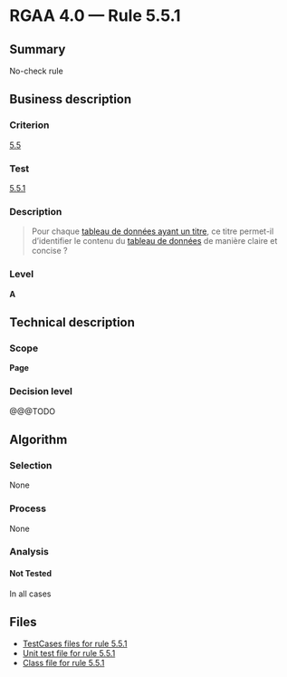 # RGAA 4.0 — Rule 5.5.1

## Summary

No-check rule

## Business description

### Criterion

[5.5](https://www.numerique.gouv.fr/publications/rgaa-accessibilite/methode/criteres/#crit-5-5)

### Test

[5.5.1](https://www.numerique.gouv.fr/publications/rgaa-accessibilite/methode/criteres/#test-5-5-1)

### Description

> Pour chaque [tableau de données ayant un titre](https://www.numerique.gouv.fr/publications/rgaa-accessibilite/methode/glossaire/#tableau-de-donnees-ayant-un-titre), ce titre permet-il d’identifier le contenu du [tableau de données](https://www.numerique.gouv.fr/publications/rgaa-accessibilite/methode/glossaire/#tableau-de-donnees) de manière claire et concise ?

### Level

**A**


## Technical description

### Scope

**Page**

### Decision level

@@@TODO


## Algorithm

### Selection

None

### Process

None

### Analysis

#### Not Tested

In all cases


## Files

- [TestCases files for rule 5.5.1](https://gitlab.com/asqatasun/Asqatasun/-/tree/v5/rules/rules-rgaa4.0/src/test/resources/testcases/rgaa40/Rgaa40Rule050501/)
- [Unit test file for rule 5.5.1](https://gitlab.com/asqatasun/Asqatasun/-/blob/v5/rules/rules-rgaa4.0/src/test/java/org/asqatasun/rules/rgaa40/Rgaa40Rule050501Test.java)
- [Class file for rule 5.5.1](https://gitlab.com/asqatasun/Asqatasun/-/blob/v5/rules/rules-rgaa4.0/src/main/java/org/asqatasun/rules/rgaa40/Rgaa40Rule050501.java)



